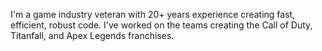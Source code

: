 I'm a game industry veteran with 20+ years experience creating fast, efficient, robust code. I've worked on the teams creating the Call of Duty, Titanfall, and Apex Legends franchises.
